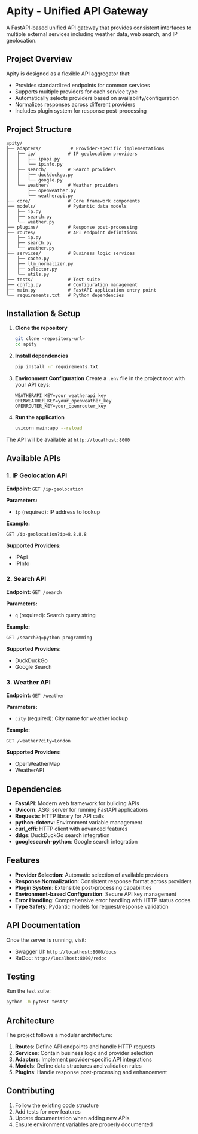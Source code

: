 # Apity - Unified API Gateway

A FastAPI-based unified API gateway that provides consistent interfaces to multiple external services including weather data, web search, and IP geolocation.

## Project Overview

Apity is designed as a flexible API aggregator that:
- Provides standardized endpoints for common services
- Supports multiple providers for each service type
- Automatically selects providers based on availability/configuration
- Normalizes responses across different providers
- Includes plugin system for response post-processing

## Project Structure

```
apity/
├── adapters/           # Provider-specific implementations
│   ├── ip/            # IP geolocation providers
│   │   ├── ipapi.py
│   │   └── ipinfo.py
│   ├── search/        # Search providers
│   │   ├── duckduckgo.py
│   │   └── google.py
│   └── weather/       # Weather providers
│       ├── openweather.py
│       └── weatherapi.py
├── core/              # Core framework components
├── models/            # Pydantic data models
│   ├── ip.py
│   ├── search.py
│   └── weather.py
├── plugins/           # Response post-processing
├── routes/            # API endpoint definitions
│   ├── ip.py
│   ├── search.py
│   └── weather.py
├── services/          # Business logic services
│   ├── cache.py
│   ├── llm_normalizer.py
│   ├── selector.py
│   └── utils.py
├── tests/             # Test suite
├── config.py          # Configuration management
├── main.py            # FastAPI application entry point
└── requirements.txt   # Python dependencies
```

## Installation & Setup

1. **Clone the repository**
   ```bash
   git clone <repository-url>
   cd apity
   ```

2. **Install dependencies**
   ```bash
   pip install -r requirements.txt
   ```

3. **Environment Configuration**
   Create a `.env` file in the project root with your API keys:
   ```
   WEATHERAPI_KEY=your_weatherapi_key
   OPENWEATHER_KEY=your_openweather_key
   OPENROUTER_KEY=your_openrouter_key
   ```

4. **Run the application**
   ```bash
   uvicorn main:app --reload
   ```

The API will be available at `http://localhost:8000`

## Available APIs

### 1. IP Geolocation API
**Endpoint:** `GET /ip-geolocation`

**Parameters:**
- `ip` (required): IP address to lookup

**Example:**
```
GET /ip-geolocation?ip=8.8.8.8
```

**Supported Providers:**
- IPApi
- IPInfo

### 2. Search API
**Endpoint:** `GET /search`

**Parameters:**
- `q` (required): Search query string

**Example:**
```
GET /search?q=python programming
```

**Supported Providers:**
- DuckDuckGo
- Google Search

### 3. Weather API
**Endpoint:** `GET /weather`

**Parameters:**
- `city` (required): City name for weather lookup

**Example:**
```
GET /weather?city=London
```

**Supported Providers:**
- OpenWeatherMap
- WeatherAPI

## Dependencies

- **FastAPI**: Modern web framework for building APIs
- **Uvicorn**: ASGI server for running FastAPI applications
- **Requests**: HTTP library for API calls
- **python-dotenv**: Environment variable management
- **curl_cffi**: HTTP client with advanced features
- **ddgs**: DuckDuckGo search integration
- **googlesearch-python**: Google search integration

## Features

- **Provider Selection**: Automatic selection of available providers
- **Response Normalization**: Consistent response format across providers
- **Plugin System**: Extensible post-processing capabilities
- **Environment-based Configuration**: Secure API key management
- **Error Handling**: Comprehensive error handling with HTTP status codes
- **Type Safety**: Pydantic models for request/response validation

## API Documentation

Once the server is running, visit:
- Swagger UI: `http://localhost:8000/docs`
- ReDoc: `http://localhost:8000/redoc`

## Testing

Run the test suite:
```bash
python -m pytest tests/
```

## Architecture

The project follows a modular architecture:

1. **Routes**: Define API endpoints and handle HTTP requests
2. **Services**: Contain business logic and provider selection
3. **Adapters**: Implement provider-specific API integrations
4. **Models**: Define data structures and validation rules
5. **Plugins**: Handle response post-processing and enhancement

## Contributing

1. Follow the existing code structure
2. Add tests for new features
3. Update documentation when adding new APIs
4. Ensure environment variables are properly documented

